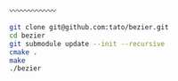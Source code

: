 〰️〰️〰️〰️〰️〰️
```bash
git clone git@github.com:tato/bezier.git
cd bezier
git submodule update --init --recursive
cmake .
make
./bezier
```
